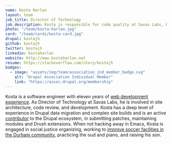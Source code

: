 ```yaml
---
name: Kosta Harlan
layout: team
job_title: Director of Technology
job_description: Kosta is responsible for code quality at Savas Labs, keeping up to date with emerging technologies and ensuring our team follows best practices.
photo: "/team/kosta-harlan.jpg"
card: "/team/cards/kosta-card.jpg"
drupal: kostajh
github: kostajh
twitter: kostajh
linkedin: kostaharlan
website: http://www.kostaharlan.net
resume: https://stackoverflow.com/story/kostajh
badges:
  - image: "assets/img/team/association_ind_member_badge.svg"
    alt: "Drupal Association Individual Member"
    link: "https://assoc.drupal.org/membership"
---
```

Kosta is a software engineer with eleven years of [web development experience](https://stackoverflow.com/story/kostajh). As Director of Technology at Savas Labs, he is involved in site architecture, code review, and development. Kosta has a deep level of experience in Drupal data migration and complex site builds and is an active <a href="https://www.drupal.org/user/209141">contributor</a> to the Drupal ecosystem, in submitting patches, maintaining modules and Drush extensions. When not hacking away in Emacs, Kosta is engaged in social justice organizing, working to [improve soccer facilities in the Durham community](https://www.durhamatletico.com), practicing the oud and piano, and raising his son.
